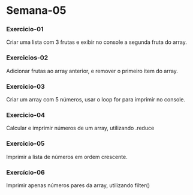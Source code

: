 # Semana-05
### Exercicio-01
<p>Criar uma lista com 3 frutas e exibir no console a segunda fruta do array.</p>

### Exercicios-02
<p>Adicionar frutas ao array anterior, e remover o primeiro item do array.</p>

### Exercicio-03
<p>Criar um array com 5 números, usar o loop for para imprimir no console.</p>

### Exercicio-04
<p>Calcular e imprimir números de um array, utilizando .reduce</p>

### Exercicio-05
<p>Imprimir a lista de números em ordem crescente.</p>

### Exercício-06
<p>Imprimir apenas números pares da array, utilizando filter()</p>
